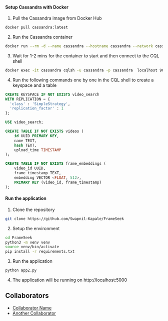 #### Setup Cassandra with Docker
1. Pull the Cassandra image from Docker Hub
```bash
docker pull cassandra:latest
```
2. Run the Cassandra container
```bash
docker run --rm -d --name cassandra --hostname cassandra --network cassandra -p 9042:9042 cassandra
```
3. Wait for 1-2 mins for the container to start and then connect to the CQL shell
```bash
docker exec -it cassandra cqlsh -u cassandra -p cassandra  localhost 9042
```
4. Run the following commands one by one in the CQL shell to create a keyspace and a table
```sql
CREATE KEYSPACE IF NOT EXISTS video_search
WITH REPLICATION = {
  'class' : 'SimpleStrategy',
  'replication_factor' : 1
};

USE video_search;

CREATE TABLE IF NOT EXISTS videos (
    id UUID PRIMARY KEY,
    name TEXT,
    hash TEXT,
    upload_time TIMESTAMP
);

CREATE TABLE IF NOT EXISTS frame_embeddings (
    video_id UUID,
    frame_timestamp TEXT,
    embedding VECTOR <FLOAT, 512>,
    PRIMARY KEY (video_id, frame_timestamp)
);

```

#### Run the application
1. Clone the repository
```bash
git clone https://github.com/Swapnil-Kapale/FrameSeek
```

2. Setup the environment
```bash
cd FrameSeek
python3 -m venv venv
source venv/bin/activate
pip install -r requirements.txt
```

3. Run the application
```bash
python app2.py
```

4. The application will be running on http://localhost:5000


## Collaborators

- [Collaborator Name](https://github.com/aabidk20)
- [Another Collaborator](https://github.com/manojjamble)
